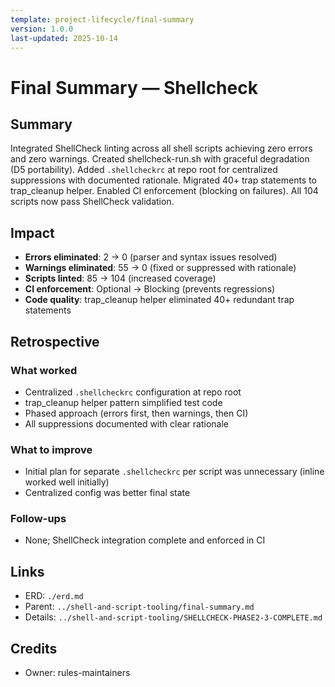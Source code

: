 ```yaml
---
template: project-lifecycle/final-summary
version: 1.0.0
last-updated: 2025-10-14
---
```


# Final Summary — Shellcheck

## Summary

Integrated ShellCheck linting across all shell scripts achieving zero errors and zero warnings. Created shellcheck-run.sh with graceful degradation (D5 portability). Added `.shellcheckrc` at repo root for centralized suppressions with documented rationale. Migrated 40+ trap statements to trap_cleanup helper. Enabled CI enforcement (blocking on failures). All 104 scripts now pass ShellCheck validation.

## Impact

- **Errors eliminated**: 2 → 0 (parser and syntax issues resolved)
- **Warnings eliminated**: 55 → 0 (fixed or suppressed with rationale)
- **Scripts linted**: 85 → 104 (increased coverage)
- **CI enforcement**: Optional → Blocking (prevents regressions)
- **Code quality**: trap_cleanup helper eliminated 40+ redundant trap statements

## Retrospective

### What worked

- Centralized `.shellcheckrc` configuration at repo root
- trap_cleanup helper pattern simplified test code
- Phased approach (errors first, then warnings, then CI)
- All suppressions documented with clear rationale

### What to improve

- Initial plan for separate `.shellcheckrc` per script was unnecessary (inline worked well initially)
- Centralized config was better final state

### Follow-ups

- None; ShellCheck integration complete and enforced in CI

## Links

- ERD: `./erd.md`
- Parent: `../shell-and-script-tooling/final-summary.md`
- Details: `../shell-and-script-tooling/SHELLCHECK-PHASE2-3-COMPLETE.md`

## Credits

- Owner: rules-maintainers
